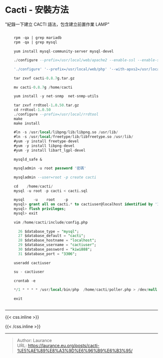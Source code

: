 # Cacti - 安裝方法


<!--more-->
"紀錄一下建立 CACTI 語法，包含建立前置作業 LAMP"

```sql

    rpm -qa | grep mariadb
    rpm -qa | grep mysql
 
    yum install mysql-community-server mysql-devel
    
    ./configure --prefix=/usr/local/web/apache2 --enable-ssl --enable-so  --enable-vhost-alias  --with-mpm=prefork
    
    './configure' '--prefix=/usr/local/web/php' '--with-apxs2=/usr/local/web/apache2/bin/apxs' '--with-mysql' '--with-mysqli' '--disable-cgi' '--with-iconv' '--disable-inline-optimization' '--enable-mbstring=tw' '--enable-sysvshm' '--enable-sysvsem' '--enable-sockets' '--with-jpeg-dir' '--with-png-dir' '--with-gd' '--with-zlib' '--with-curl' '--enable-zip' '--with-openssl-dir=/usr/lib/openssl' '--with-openssl' '--enable-opcache'
    
    tar zxvf cacti-0.8.7g.tar.gz
    
    mv cacti-0.8.7g /home/cacti
    
    yum install -y net-snmp  net-snmp-utils
    
    tar zxvf rrdtool-1.0.50.tar.gz
    cd rrdtool-1.0.50
    ./configure --prefix=/usr/local/rrdtool 
    make
    make install
    
    #ln -s /usr/local/libpng/lib/libpng.so /usr/lib/ 
    #ln -s /usr/local/freetype/lib/libfreetype.so /usr/lib/
    #yum -y install freetype-devel
    #yum -y install libpng-devel
    #yum -y install libart_lgpl-devel
    
    mysqld_safe &
 
    mysqladmin -u root password '密碼' 
    
    mysqladmin --user=root -p create cacti
    
    cd    /home/cacti/ 
    mysql -u root -p cacti < cacti.sql 
    
    mysql    -u    root    -p 
    mysql> grant all on cacti.* to cactiuser@localhost identified by '123456'; 
    mysql> flush privileges; 
    mysql> exit 
    
    vim /home/cacti/include/config.php 
    
      26 $database_type = "mysql"; 
      27 $database_default = "cacti"; 
      28 $database_hostname = "localhost"; 
      29 $database_username = "cactiuser"; 
      30 $database_password = "kiwi888"; 
      31 $database_port = "3306";
      
    useradd cactiuser
    
    su - cactiuser
    
    crontab -e

    */1 * * * * /usr/local/bin/php  /home/cacti/poller.php > /dev/null 2>&1
    
    exit
    
```
    


***

{{< css.inline >}}
<style>
.emojify {
	font-family: Apple Color Emoji, Segoe UI Emoji, NotoColorEmoji, Segoe UI Symbol, Android Emoji, EmojiSymbols;
	font-size: 2rem;
	vertical-align: middle;
}
@media screen and (max-width:650px) {
  .nowrap {
    display: block;
    margin: 25px 0;
  }
}
</style>
{{< /css.inline >}}


---

> Author: Laurance  
> URL: https://laurance.eu.org/posts/cacti-%E5%AE%89%E8%A3%9D%E6%96%B9%E6%B3%95/  

